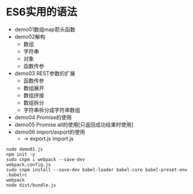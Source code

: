 # ES6实用的语法
* demo01数组map箭头函数
* demo02解构
	* 数组
	* 字符串
	* 对象
	* 函数传参
* demo03 REST参数的扩展
	* 函数传参
	* 数组展开
	* 数组拼接
	* 数组拆分
	* 字符串拆分成字符串数组
* demo04 Promise的使用
* demo05 Promise all的使用[只返回成功结果时使用]
* demo06 import/export的使用
	* -> export.js import.js
		

```node
node demo01.js
npm init -y
sudo cnpm i webpack --save-dev
webpack.config.js
sudo cnpm install --save-dev babel-loader babel-core babel-preset-env
.babelrc
webpack
node dist/bundle.js 
```